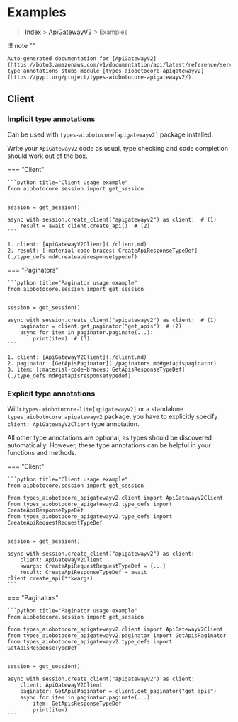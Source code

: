 # Examples

> [Index](../README.md) > [ApiGatewayV2](./README.md) > Examples

!!! note ""

    Auto-generated documentation for [ApiGatewayV2](https://boto3.amazonaws.com/v1/documentation/api/latest/reference/services/apigatewayv2.html#ApiGatewayV2)
    type annotations stubs module [types-aiobotocore-apigatewayv2](https://pypi.org/project/types-aiobotocore-apigatewayv2/).

## Client

### Implicit type annotations

Can be used with `types-aiobotocore[apigatewayv2]` package installed.

Write your `ApiGatewayV2` code as usual,
type checking and code completion should work out of the box.



=== "Client"

    ```python title="Client usage example"
    from aiobotocore.session import get_session


    session = get_session()

    async with session.create_client("apigatewayv2") as client:  # (1)
        result = await client.create_api()  # (2)
    ```

    1. client: [ApiGatewayV2Client](./client.md)
    2. result: [:material-code-braces: CreateApiResponseTypeDef](./type_defs.md#createapiresponsetypedef) 



=== "Paginators"

    ```python title="Paginator usage example"
    from aiobotocore.session import get_session


    session = get_session()

    async with session.create_client("apigatewayv2") as client:  # (1)
        paginator = client.get_paginator("get_apis")  # (2)
        async for item in paginator.paginate(...):
            print(item)  # (3)
    ```

    1. client: [ApiGatewayV2Client](./client.md)
    2. paginator: [GetApisPaginator](./paginators.md#getapispaginator)
    3. item: [:material-code-braces: GetApisResponseTypeDef](./type_defs.md#getapisresponsetypedef) 




### Explicit type annotations

With `types-aiobotocore-lite[apigatewayv2]`
or a standalone `types_aiobotocore_apigatewayv2` package, you have to explicitly specify
`client: ApiGatewayV2Client` type annotation.

All other type annotations are optional, as types should be discovered automatically.
However, these type annotations can be helpful in your functions and methods.


=== "Client"

    ```python title="Client usage example"
    from aiobotocore.session import get_session

    from types_aiobotocore_apigatewayv2.client import ApiGatewayV2Client
    from types_aiobotocore_apigatewayv2.type_defs import CreateApiResponseTypeDef
    from types_aiobotocore_apigatewayv2.type_defs import CreateApiRequestRequestTypeDef


    session = get_session()

    async with session.create_client("apigatewayv2") as client:
        client: ApiGatewayV2Client
        kwargs: CreateApiRequestRequestTypeDef = {...}
        result: CreateApiResponseTypeDef = await client.create_api(**kwargs)
    ```



=== "Paginators"

    ```python title="Paginator usage example"
    from aiobotocore.session import get_session

    from types_aiobotocore_apigatewayv2.client import ApiGatewayV2Client
    from types_aiobotocore_apigatewayv2.paginator import GetApisPaginator
    from types_aiobotocore_apigatewayv2.type_defs import GetApisResponseTypeDef


    session = get_session()

    async with session.create_client("apigatewayv2") as client:
        client: ApiGatewayV2Client
        paginator: GetApisPaginator = client.get_paginator("get_apis")
        async for item in paginator.paginate(...):
            item: GetApisResponseTypeDef
            print(item)
    ```


